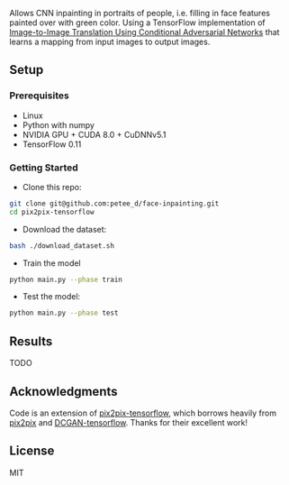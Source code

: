 Allows CNN inpainting in portraits of people, i.e. filling in face features painted over with green color. Using a TensorFlow implementation of [Image-to-Image Translation Using Conditional Adversarial Networks](https://arxiv.org/pdf/1611.07004v1.pdf) that learns a mapping from input images to output images. 

## Setup

### Prerequisites
- Linux
- Python with numpy
- NVIDIA GPU + CUDA 8.0 + CuDNNv5.1
- TensorFlow 0.11

### Getting Started
- Clone this repo:
```bash
git clone git@github.com:petee_d/face-inpainting.git
cd pix2pix-tensorflow
```
- Download the dataset:
```bash
bash ./download_dataset.sh
```
- Train the model
```bash
python main.py --phase train
```
- Test the model:
```bash
python main.py --phase test
```

## Results
TODO

## Acknowledgments
Code is an extension of [pix2pix-tensorflow](https://github.com/yenchenlin/pix2pix-tensorflow), which borrows heavily from [pix2pix](https://github.com/phillipi/pix2pix) and [DCGAN-tensorflow](https://github.com/carpedm20/DCGAN-tensorflow/blob/master/model.py). Thanks for their excellent work!

## License
MIT
